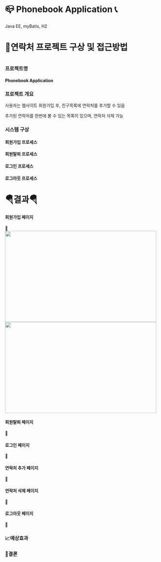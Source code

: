 # 📪  Phonebook Application 📞
<p>Java EE, myBatis, H2 </p>

<h1>💭연락처 프로젝트 구상 및 접근방법<h1>

<h3>프로젝트명</h3>
<h4>Phonebook Application</h4>

<h3>프로젝트 개요</h3>
<p>사용자는 웹사이트 회원가입 후, 친구목록에 연락처를 추가할 수 있음</p>
<p>추가된 연락처를 한번에 볼 수 있는 목록이 있으며, 연락처 삭제 가능</p>

<h3>시스템 구상</h3>
<h4>회원가입 프로세스</h4>


<h4>회원탈퇴  프로세스</h4>
<h4>로그인 프로세스</h4>

<h4>로그아웃 프로세스</h4>

<h1>🪂결과🪂</h1>

<h4>회원가입 페이지</h4>
🔗
<img src="https://user-images.githubusercontent.com/126591306/233263179-b08d4a63-6a75-4a54-b96a-0555ee69b0c2.png" width="500" height="300"/>

 <img src="https://user-images.githubusercontent.com/126591306/233263215-aaa1f1af-1b3b-4122-96ce-05edb6ac4921.png" width="500" height="300"/>


<h4>회원탈퇴 페이지</h4>
🔗

<h4>로그인 페이지</h4>
🔗

<h4>연락처 추가 페이지</h4>
🔗

<h4>연락처 삭제 페이지</h4>
🔗

<h4>로그아웃 페이지</h4>
🔗



<h3>📈예상효과</h3>

  
  
<h3>🚨결론</h3>




